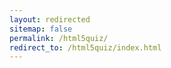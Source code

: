 ```yaml
---
layout: redirected
sitemap: false
permalink: /html5quiz/
redirect_to: /html5quiz/index.html
---
```

